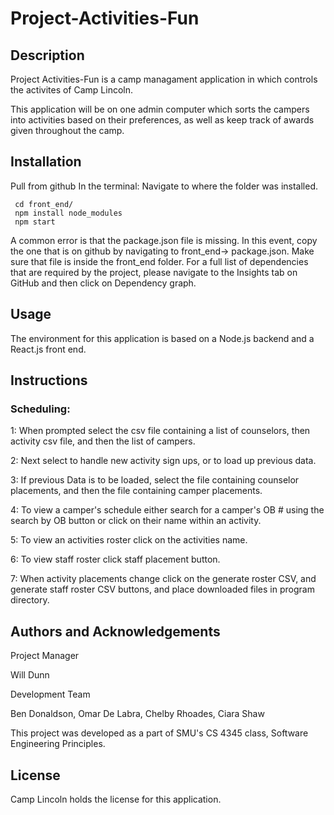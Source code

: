 # Project-Activities-Fun

## Description
Project Activities-Fun is a camp managament application in which controls the activites of Camp Lincoln.

This application will be on one admin computer which sorts the campers into activities based on their preferences, as well as keep track of awards given throughout the camp.

## Installation
Pull from github
In the terminal:
Navigate to where the folder was installed.
```
 cd front_end/
 npm install node_modules
 npm start
```
A common error is that the package.json file is missing. In this event, copy the one that is on github by navigating to front_end-> package.json. Make sure that file is inside the front_end folder.
For a full list of dependencies that are required by the project, please navigate to the Insights tab on GitHub and then click on Dependency graph.

## Usage
The environment for this application is based on a Node.js backend and a React.js front end. 
## Instructions
### Scheduling:
1: When prompted select the csv file containing a list of counselors, then activity csv file, and then the list of campers.

2: Next select to handle new activity sign ups, or to load up previous data.

3: If previous Data is to be loaded, select the file containing counselor placements, and then the file containing camper placements.

4: To view a camper's schedule either search for a camper's OB # using the search by OB button or click on their name within an activity.

5: To view an activities roster click on the activities name.

6: To view staff roster click staff placement button.

7: When activity placements change click on the generate roster CSV, and generate staff roster CSV buttons, and place downloaded files in program directory.



## Authors and Acknowledgements
Project Manager

Will Dunn

Development Team

Ben Donaldson, Omar De Labra, Chelby Rhoades, Ciara Shaw


This project was developed as a part of SMU's CS 4345 class, Software Engineering Principles.

## License
Camp Lincoln holds the license for this application. 
